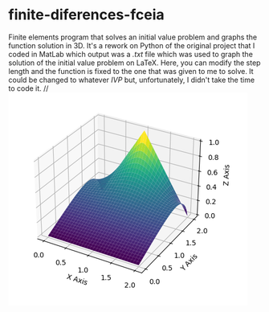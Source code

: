 # finite-diferences-fceia
Finite elements program that solves an initial value problem and graphs the function solution in 3D.
It's a rework on Python of the original project that I coded in MatLab which output was a _.txt_ file which was used to graph the solution of the initial value problem on LaTeX. Here, you can modify the step length and the function is fixed to the one that was given to me to solve. It could be changed to whatever _IVP_ but, unfortunately, I didn't take the time to code it.
//
![Alt text](images/IPV-FINITES-DIFFERENCES.png)

